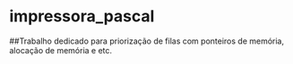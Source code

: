 # impressora_pascal

##Trabalho dedicado para priorização de filas com ponteiros de memória, alocação de memória e etc.
